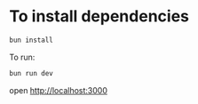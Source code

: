 # To install dependencies

```sh
bun install
```

To run:

```sh
bun run dev
```

open <http://localhost:3000>
